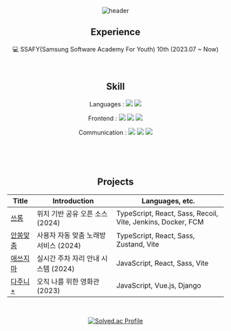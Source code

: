 <div align="center"> 

![header](https://capsule-render.vercel.app/api?type=venom&color=bbdfff&height=160&section=header&text=신웅's%20github&fontSize=40)

## Experience

💻 SSAFY(Samsung Software Academy For Youth) 10th (2023.07 ~ Now)<br>

<br/>

## Skill

Languages :
  <img src="https://img.shields.io/badge/Javascript-F7DF1E?style=for-the-badge&logo=javascript&logoColor=white"/>
  <img src="https://img.shields.io/badge/Typecript-3178C6?style=for-the-badge&logo=typescript&logoColor=white"/>
  
Frontend :
  <img src="https://img.shields.io/badge/React-61DAFB?style=for-the-badge&logo=react&logoColor=white"/>
  <img src="https://img.shields.io/badge/recoil-3578E5?style=for-the-badge&logo=recoil&logoColor=white"/>
  <img src="https://img.shields.io/badge/sass-CC6699?style=for-the-badge&logo=sass&logoColor=white"/>
  

Communication : 
  <img src="https://img.shields.io/badge/Git-F05032?style=for-the-badge&logo=git&logoColor=white"/>
  <img src="https://img.shields.io/badge/Jira-0052CC?style=for-the-badge&logo=jirasoftware&logoColor=white"/>
  <img src="https://img.shields.io/badge/Notion-000000?style=for-the-badge&logo=notion&logoColor=white"/>


<br/><br/><br/>

## Projects



| Title | Introduction | Languages, etc. |
| ------------- | ------------- | ------------- |
| <a href="https://github.com/sinoong/Throwng">쓰롱</a> | 위치 기반 공유 오픈 소스 (2024) | TypeScript, React, Sass, Recoil, Vite, Jenkins, Docker, FCM |
| <a href="https://github.com/sinoong/PerfectFit">안쏭맞춤</a> | 사용자 자동 맞춤 노래방 서비스 (2024) | TypeScript, React, Sass, Zustand, Vite |
| <a href="https://github.com/sinoong/S-jima">애쓰지마</a> | 실시간 주차 자리 안내 시스템 (2024) | JavaScript, React, Sass, Vite |
| <a href="https://github.com/sinoong/Dasuney">다주니+</a> | 오직 나를 위한 영화관 (2023) | JavaScript, Vue.js, Django |

<br>

[![Solved.ac Profile](http://mazassumnida.wtf/api/v2/generate_badge?boj=qw6897)](https://solved.ac/qw6897/) 


</div>
